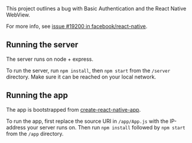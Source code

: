 This project outlines a bug with Basic Authentication and the React Native WebView.

For more info, see [issue #19200 in facebook/react-native](https://github.com/facebook/react-native/issues/19200). 

## Running the server
The server runs on node + express.

To run the server, run `npm install`, then `npm start` from the `/server` directory. 
Make sure it can be reached on your local network.

## Running the app
The app is bootstrapped from [create-react-native-app](https://github.com/react-community/create-react-native-app).

To run the app, first replace the source URI in `/app/App.js` with the IP-address your server runs on. 
Then run `npm install` followed by `npm start` from the `/app` directory.
